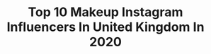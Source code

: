 ---
title: Top 10 Makeup Instagram Influencers In United Kingdom In 2020
description: >-
  Find top makeup Instagram influencers in United Kingdom in 2020. Most popular hashtags: #makeupinspo #carnival #abhbrows #sunsetmakeup.
platform: Instagram
profiles:
  - username: "cliodhnamclaughlin_"
    fullname: >-
      Clíodhna McLaughlin
    location: "United Kingdom"
    followers: 4098
    engagement: 4486
    commentsToLikes: 0.322169
    id: ckaosd9ver5qp0i78rz666fu9
    verified: false
    hashtags: "#femalefamily, #myloungelife, #plt, #isawitfirst"
  - username: "jennseren"
    fullname: >-
      Jen Seren
    location: "United Kingdom"
    followers: 17585
    engagement: 2441
    commentsToLikes: 0.113329
    id: ck6uai1xi3o4s0j71tijk15jw
    verified: false
    hashtags: "#tattooshop, #dropit, #zodiacmakeup, #tattoos"
  - username: "aoife.cullen"
    fullname: >-
      Aoife Cullen 👽
    location: "United Kingdom"
    followers: 5643
    engagement: 1720
    commentsToLikes: 0.095714
    id: ck55jyv4uy3960i115dx9lh8t
    verified: false
    hashtags: ""
  - username: "maltanska_"
    fullname: >-
      💄Malwina 💄
    location: "United Kingdom"
    followers: 8138
    engagement: 1713
    commentsToLikes: 0.126269
    id: ck135bzbc0q440i19hx8ps58b
    verified: false
    hashtags: "#prsearch, #bubblegum, #beautystuff, #miyosisters"
  - username: "parisautumnn"
    fullname: >-
      Paris Autumn
    location: "United Kingdom"
    followers: 6479
    engagement: 1703
    commentsToLikes: 0.118746
    id: ck55la371145g0i112n314p5u
    verified: false
    hashtags: "#collab, #pltstyle"
  - username: "leximaymua"
    fullname: >-
      Lexi May
    location: "United Kingdom"
    followers: 15993
    engagement: 1267
    commentsToLikes: 0.085787
    id: ck15sgyt2cy800i19s3dwdo7f
    verified: false
    hashtags: "#morpheglamfam, #fashion, #manieredevoir, #dollbeauty"
  - username: "lj_makeupworld"
    fullname: >-
      Lucija Jelić | Beauty
    location: "United Kingdom"
    followers: 15550
    engagement: 1563
    commentsToLikes: 0.130446
    id: ckaoxn4kkdyv20i78jn1mdfgl
    verified: false
    hashtags: "#instagold, #cutcrease, #instagramer, #instagallery"
  - username: "jvanityxo"
    fullname: >-
      MAKEUP LOOKS 👇🏾
    location: "United Kingdom"
    followers: 3512
    engagement: 2366
    commentsToLikes: 0.600964
    id: ck6tjuuv53guv0j71f1w5fsud
    verified: false
    hashtags: "#cleargloss, #abhxjackieaina, #primer, #artistcouture"
  - username: "paintedmina"
    fullname: >-
      𝕄𝕚𝕟𝕒 🖌
    location: "United Kingdom"
    followers: 14764
    engagement: 2328
    commentsToLikes: 0.051616
    id: ck5bxmalxnzm90i11ucprvgye
    verified: false
    hashtags: "#makeupismyart, #glitchmakeup, #nycosmeticsuk, #makeuplooks"
  - username: "__bethspeller"
    fullname: >-
      Beth Speller
    location: "United Kingdom"
    followers: 8959
    engagement: 1192
    commentsToLikes: 0.228694
    id: ck5zqjmp6upsk0i14yaqgdxu1
    verified: false
    hashtags: "#instablogger, #instagood, #unilife, #makeupinspo"
---